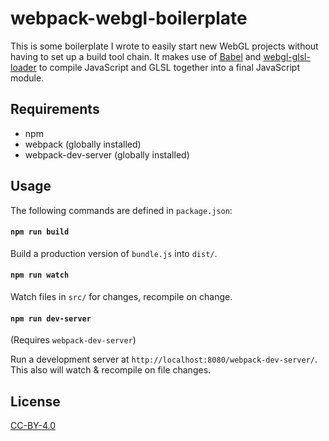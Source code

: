 # webpack-webgl-boilerplate

This is some boilerplate I wrote to easily start new WebGL projects without having to set up a build
tool chain. It makes use of [Babel](https://github.com/babel/babel-loader) and
[webgl-glsl-loader](https://github.com/grieve/webpack-glsl-loader) to compile JavaScript and GLSL
together into a final JavaScript module.

## Requirements

* npm
* webpack (globally installed)
* webpack-dev-server (globally installed)

## Usage

The following commands are defined in `package.json`:

#### `npm run build`

Build a production version of `bundle.js` into `dist/`.

#### `npm run watch`

Watch files in `src/` for changes, recompile on change.

#### `npm run dev-server`
(Requires `webpack-dev-server`)

Run a development server at `http://localhost:8080/webpack-dev-server/`. This also will watch & recompile on file changes.

## License
[CC-BY-4.0](https://creativecommons.org/licenses/by/4.0/)
